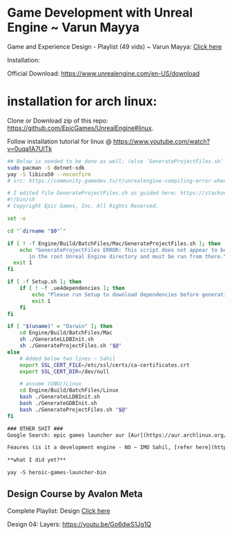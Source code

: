 # Game Development with Unreal Engine ~ Varun Mayya

Game and Experience Design - Playlist (49 vids) ~ Varun Mayya: [Click here](https://www.youtube.com/playlist?list=PL5DRb6AX7P4i0B-TErAp7Ur7LOoT9zzaM)

Installation:

Official Download: https://www.unrealengine.com/en-US/download



# installation for arch linux: 

Clone or Download zip of this repo: https://github.com/EpicGames/UnrealEngine#linux.

Follow installation tutorial for linux @ https://www.youtube.com/watch?v=0uqa1A7UlTk

```bash
## Below is needed to be done as well: (else `GenerateProjectFiles.sh` will fail)
sudo pacman -S dotnet-sdk
yay -S libicu50 --noconfirm
# src: https://community.gamedev.tv/t/unrealengine-compiling-error-when-generateprojectfiles-sh/199274
```

```bash
# I edited file GenerateProjectFiles.sh as guided here: https://stackoverflow.com/a/72576052/10012446
#!/bin/sh
# Copyright Epic Games, Inc. All Rights Reserved.

set -e

cd "`dirname "$0"`"

if [ ! -f Engine/Build/BatchFiles/Mac/GenerateProjectFiles.sh ]; then
	echo "GenerateProjectFiles ERROR: This script does not appear to be located \
       in the root Unreal Engine directory and must be run from there."
  exit 1
fi 

if [ -f Setup.sh ]; then
	if [ ! -f .ue4dependencies ]; then
		echo "Please run Setup to download dependencies before generating project files."
		exit 1
	fi
fi

if [ "$(uname)" = "Darwin" ]; then
	cd Engine/Build/BatchFiles/Mac
	sh ./GenerateLLDBInit.sh
	sh ./GenerateProjectFiles.sh "$@"
else
	# Added below two lines ~ Sahil
	export SSL_CERT_FILE=/etc/ssl/certs/ca-certificates.crt
	export SSL_CERT_DIR=/dev/null

	# assume (GNU/)Linux
	cd Engine/Build/BatchFiles/Linux
	bash ./GenerateLLDBInit.sh
	bash ./GenerateGDBInit.sh
	bash ./GenerateProjectFiles.sh "$@"
fi
```

```txt
### OTHER SHIT ###
Google Search: epic games launcher aur [Aur](https://aur.archlinux.org/packages/heroic-games-launcher-bin), [Github](https://github.com/Heroic-Games-Launcher/HeroicGamesLauncher).

Feaures (is it a development engine - NO ~ IMO Sahil, [refer here](https://github.com/Heroic-Games-Launcher/HeroicGamesLauncher#features-available-right-now))

**what I did yet?**

yay -S heroic-games-launcher-bin
```

## Design Course by Avalon Meta

Complete Playlist: Design [Click here](https://www.youtube.com/playlist?list=PL5DRb6AX7P4i8sLm2Nrvnvb_nTBoKjx7V)

Design 04: Layers: https://youtu.be/Go6dwS1Jg1Q
